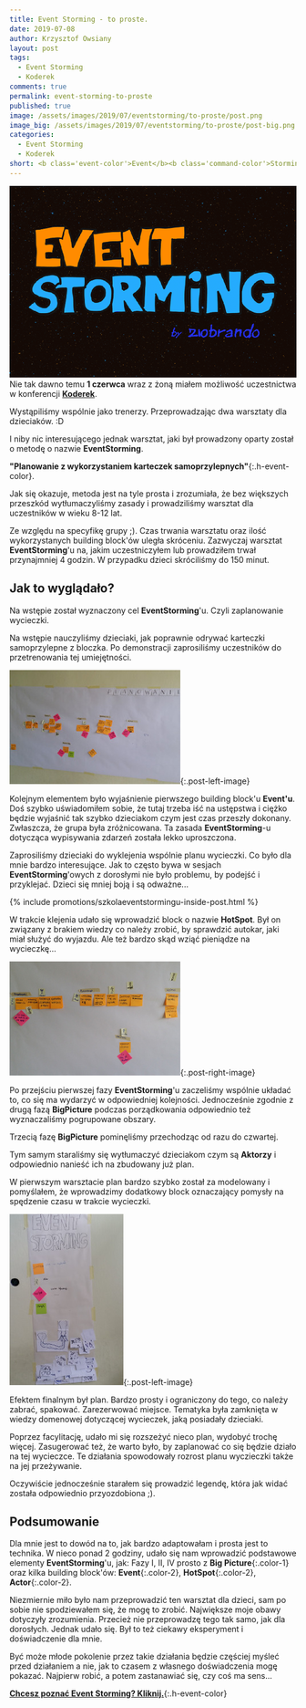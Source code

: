 ```yaml
---
title: Event Storming - to proste.
date: 2019-07-08
author: Krzysztof Owsiany
layout: post
tags:
  - Event Storming
  - Koderek
comments: true
permalink: event-storming-to-proste
published: true
image: /assets/images/2019/07/eventstorming/to-proste/post.png
image_big: /assets/images/2019/07/eventstorming/to-proste/post-big.png
categories:
  - Event Storming
  - Koderek
short: <b class='event-color'>Event</b><b class='command-color'>Storming</b> jak bardzo jest prostą techniką. Udało mi się przeprowadzić warsztat-eksperyment na konferencji Koderek 1 czerwca 2019 w Warszawie. W ten dzień dziecka prowadziliśmy warsztat planowania bazując na <b class='event-color'>Event</b><b class='command-color'>Storming</b>'u.
---
```

![Event Storming - to proste][post-big]
Nie tak dawno temu **1 czerwca** wraz z żoną miałem możliwość uczestnictwa w konferencji **[Koderek](https://koderek.edu.pl/)**.

Wystąpiliśmy wspólnie jako trenerzy. Przeprowadzając dwa warsztaty dla dzieciaków. :D

I niby nic interesującego jednak warsztat, jaki był prowadzony oparty został o metodę o nazwie <b class='event-color'>Event</b><b class='command-color'>Storming</b>.

**"Planowanie z wykorzystaniem karteczek samoprzylepnych"**{:.h-event-color}.

Jak się okazuje, metoda jest na tyle prosta i zrozumiała, że bez większych przeszkód wytłumaczyliśmy zasady i prowadziliśmy warsztat dla uczestników w wieku 8-12 lat.

Ze względu na specyfikę grupy ;). Czas trwania warsztatu oraz ilość wykorzystanych building block'ów uległa skróceniu.
Zazwyczaj warsztat <b class='event-color'>Event</b><b class='command-color'>Storming</b>'u na, jakim uczestniczyłem lub prowadziłem trwał przynajmniej 4 godzin.
W przypadku dzieci skróciliśmy do 150 minut. 


## Jak to wyglądało?

Na wstępie został wyznaczony cel <b class='event-color'>Event</b><b class='command-color'>Storming</b>'u. Czyli zaplanowanie wycieczki.

Na wstępie nauczyliśmy dzieciaki, jak poprawnie odrywać karteczki samoprzylepne z bloczka. Po demonstracji zaprosiliśmy uczestników do przetrenowania tej umiejętności.

[![Event Storming - to proste][bigpicture_1]][bigpicture_1-big]{:.post-left-image}

Kolejnym elementem było wyjaśnienie pierwszego building block'u **Event'u**.
Doś szybko uświadomiłem sobie, że tutaj trzeba iść na ustępstwa i ciężko będzie wyjaśnić tak szybko dzieciakom czym jest czas przeszły dokonany. Zwłaszcza, że grupa była zróżnicowana. Ta zasada <b class='event-color'>Event</b><b class='command-color'>Storming</b>-u dotycząca wypisywania zdarzeń została lekko uproszczona.

Zaprosiliśmy dzieciaki do wyklejenia wspólnie planu wycieczki.
Co było dla mnie bardzo interesujące. Jak to często bywa w sesjach <b class='event-color'>Event</b><b class='command-color'>Storming</b>'owych z dorosłymi nie było problemu, by podejść i przyklejać. 
Dzieci się mniej boją i są odważne...

{% include promotions/szkolaeventstormingu-inside-post.html %}


W trakcie klejenia udało się wprowadzić block o nazwie **HotSpot**. Był on związany z brakiem wiedzy co należy zrobić, by sprawdzić autokar, jaki miał służyć do wyjazdu. Ale też bardzo skąd wziąć pieniądze na wycieczkę...

[![Event Storming - to proste][bigpicture_2]][bigpicture_2-big]{:.post-right-image}

Po przejściu pierwszej fazy <b class='event-color'>Event</b><b class='command-color'>Storming</b>'u zaczeliśmy wspólnie układać to, co się ma wydarzyć w odpowiedniej kolejności.
Jednocześnie zgodnie z drugą fazą **BigPicture** podczas porządkowania odpowiednio też wyznaczaliśmy pogrupowane obszary.

Trzecią fazę **BigPicture** pominęliśmy przechodząc od razu do czwartej.

Tym samym staraliśmy się wytłumaczyć dzieciakom czym są **Aktorzy** i odpowiednio nanieść ich na zbudowany już plan.

W pierwszym warsztacie plan bardzo szybko został za modelowany i pomyślałem, że wprowadzimy dodatkowy block oznaczający pomysły na spędzenie czasu w trakcie wycieczki. 

[![Event Storming - to proste][legend]][legend-big]{:.post-left-image}

Efektem finalnym był plan. Bardzo prosty i ograniczony do tego, co należy zabrać, spakować. Zarezerwować miejsce. 
Tematyka była zamknięta w wiedzy domenowej dotyczącej wycieczek, jaką posiadały dzieciaki.

Poprzez facylitację, udało mi się rozszeżyć nieco plan, wydobyć trochę więcej. Zasugerować też, że warto było, by zaplanować co się będzie działo na tej wycieczce. 
Te działania spowodowały rozrost planu wyczieczki także na jej przeżywanie.

Oczywiście jednocześnie starałem się prowadzić legendę, która jak widać została odpowiednio przyozdobiona ;).


## Podsumowanie

Dla mnie jest to dowód na to, jak bardzo adaptowałam i prosta jest to technika. 
W nieco ponad 2 godziny, udało się nam wprowadzić podstawowe elementy <b class='event-color'>Event</b><b class='command-color'>Storming</b>'u, jak: Fazy I, II, IV prosto z **Big Picture**{:.color-1} oraz kilka building block'ów: **Event**{:.color-2}, **HotSpot**{:.color-2}, **Actor**{:.color-2}.

Niezmiernie miło było nam przeprowadzić ten warsztat dla dzieci, sam po sobie nie spodziewałem się, że mogę to zrobić. Największe moje obawy dotyczyły zrozumienia. Przecież nie przeprowadzę tego tak samo, jak dla dorosłych.
Jednak udało się. Był to też ciekawy eksperyment i doświadczenie dla mnie.

Być może młode pokolenie przez takie działania będzie częściej myśleć przed działaniem a nie, jak to czasem z własnego doświadczenia mogę pokazać. Najpierw robić, a potem zastanawiać się, czy coś ma sens...

**[Chcesz poznać Event Storming? Kliknij.](https://szkolaeventstormingu.pl)**{:.h-event-color}

[post]: /assets/images/2019/07/eventstorming/to-proste/post.png
[post-big]: /assets/images/2019/07/eventstorming/to-proste/post-big.png

[bigpicture_1]: /assets/images/2019/07/eventstorming/to-proste/bigpicture_1.jpg
[bigpicture_1-big]: /assets/images/2019/07/eventstorming/to-proste/bigpicture_1-big.jpg
[bigpicture_2]: /assets/images/2019/07/eventstorming/to-proste/bigpicture_2.jpg
[bigpicture_2-big]: /assets/images/2019/07/eventstorming/to-proste/bigpicture_2-big.jpg
[legend]: /assets/images/2019/07/eventstorming/to-proste/legend.jpg
[legend-big]: /assets/images/2019/07/eventstorming/to-proste/legend-big.jpg

